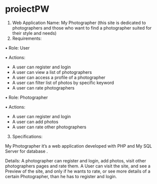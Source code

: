 # proiectPW

1.	Web Application Name: My Photographer (this site is dedicated to photographers and those who want to find a photographer suited for their style and needs)
2.	Requirements:

•	Role: User

•	Actions:
-	A user can register and login
-	A user can view a list of photographers
-	A user can access a profile of  a photographer
-	A user can filter list of photos by specific keyword
-	A user can rate photographers

•	Role: Photographer

•	Actions:
-	A user can register and login
-	A user can add photos
-   A user can rate other photographers


3.	Specifications:

My Photographer it’s a web application developed with PHP and My SQL Server for database .

Details: A photographer can register and login, add photos, visit other photographers pages and rate them.
A User can visit the site, and see a Preview of the site, and only if he wants to rate, or see more details of a certain Photographer, than he has to register and login. 
